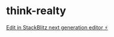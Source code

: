 # think-realty

[Edit in StackBlitz next generation editor ⚡️](https://stackblitz.com/~/github.com/Chirraag/think-realty)
